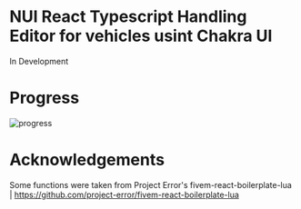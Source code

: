 NUI React Typescript Handling Editor for vehicles usint Chakra UI 
===============================
In Development

Progress
===============================
![progress](progress.png)

Acknowledgements
===============================

Some functions were taken from Project Error's fivem-react-boilerplate-lua | https://github.com/project-error/fivem-react-boilerplate-lua
